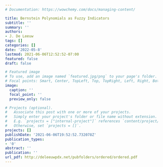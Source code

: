 ```yaml
---
# Documentation: https://wowchemy.com/docs/managing-content/

title: Bernstein Polynomials as Fuzzy Indicators
subtitle: ''
summary: ''
authors:
- J. De Leeuw
tags: []
categories: []
date: '2022-05-8'
lastmod: 2021-06-06T12:52:52-07:00
featured: false
draft: false

# Featured image
# To use, add an image named `featured.jpg/png` to your page's folder.
# Focal points: Smart, Center, TopLeft, Top, TopRight, Left, Right, BottomLeft, Bottom, BottomRight.
image:
  caption: ''
  focal_point: ''
  preview_only: false

# Projects (optional).
#   Associate this post with one or more of your projects.
#   Simply enter your project's folder or file name without extension.
#   E.g. `projects = ["internal-project"]` references `content/project/deep-learning/index.md`.
#   Otherwise, set `projects = []`.
projects: []
publishDate: '2021-06-06T19:52:52.732078Z'
publication_types:
- '0'
abstract: ''
publication: ''
url_pdf: http://deleeuwpdx.net/pubfolders/ordered/ordered.pdf
---
```

